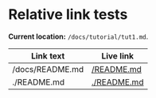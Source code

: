 # Relative link tests

**Current location:**  `/docs/tutorial/tut1.md`.


| Link text             | Live link                  |
| --------------------- | -------------------------- |
| /docs/README.md       | [/README.md](/README.md)   |
| ./README.md           | [./README.md](./README.md) |
